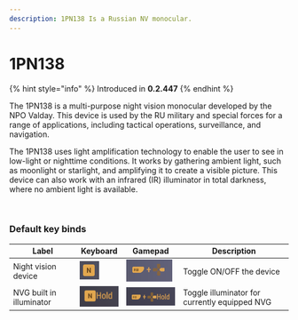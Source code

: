 ```yaml
---
description: 1PN138 Is a Russian NV monocular.
---
```


# 1PN138



{% hint style="info" %}
Introduced in **0.2.447**
{% endhint %}

The 1PN138 is a multi-purpose night vision monocular developed by the NPO Valday. This device is used by the RU military and special forces for a range of applications, including tactical operations, surveillance, and navigation.

The 1PN138 uses light amplification technology to enable the user to see in low-light or nighttime conditions. It works by gathering ambient light, such as moonlight or starlight, and amplifying it to create a visible picture. This device can also work with an infrared (IR) illuminator in total darkness, where no ambient light is available.

<figure><img src="../../../.gitbook/assets/1pn138_video001_test 6.gif" alt=""><figcaption></figcaption></figure>

### Default key binds

| Label                    | Keyboard                                       | Gamepad                                        | Description                                   |
| ------------------------ | ---------------------------------------------- | ---------------------------------------------- | --------------------------------------------- |
| Night vision device      | ![](<../../../.gitbook/assets/image (13).png>) | ![](<../../../.gitbook/assets/image (15).png>) | Toggle ON/OFF the device                      |
| NVG built in illuminator | ![](<../../../.gitbook/assets/image (24).png>) | ![](<../../../.gitbook/assets/image (26).png>) | Toggle illuminator for currently equipped NVG |
